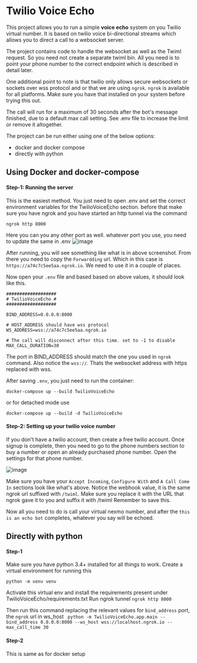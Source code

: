 # Twilio Voice Echo

This project allows you to run a simple **voice echo** system on you Twilio virtual number.
It is based on twilio voice bi-directional streams which allows you to direct a call to a websocket server.

The project contains code to handle the websocket as well as the Twiml request. So you need not  create a separate twiml bin.
All you need is to point your phone number to the correct endpoint which is described in detail later.

One additional point to note is that twilio only allows secure websockets or sockets over wss protocol and  or that we are using `ngrok`.
`ngrok` is available for all platforms. Make sure you have that installed on your system before trying this out.

The  call will run for a maximum of 30 seconds after the bot's message finished, due to a default max call setting. See .env file to increase the limit or remove it altogether.

The project can be run either using one of the below options:
- docker and docker compose
- directly with python


## Using Docker and docker-compose

#### Step-1: Running the server
This is the easiest method. You just need to open .env and set the correct environment variables for the TwilioVoiceEcho section.
before that make sure you have ngrok and you have started an http tunnel via the command

  `ngrok http 8000`
  
Here you can you any other port as well. whatever port you use, you need to update the same in .env
![image](https://user-images.githubusercontent.com/35618518/115155093-f5d9d180-a09b-11eb-9c11-d2cd2e05b014.png)

After running, you will see something like  what is  in above screenshot. From there you need to copy the `Forwardding` url.
Which in this case is `https://a74c7c5ee5aa.ngrok.io`. We need to use it in a couple of places.

Now open your `.env` file and based based on above values, it should look like this.

```
###################
# TwilioVoiceEcho #
###################

BIND_ADDRESS=0.0.0.0:8000

# HOST_ADDRESS should have wss protocol
WS_ADDRESS=wss://a74c7c5ee5aa.ngrok.io

# The call will disconnect after this time. set to -1 to disable
MAX_CALL_DURATION=30
```

The port in BIND_ADDRESS should match the one you used in `ngrok` command.
Also notice the `wss://`. Thats the websocket address with https replaced with wss.

After saving `.env`, you just need to run the container:

`docker-compose up --build TwilioVoiceEcho`

  or for detached mode use
  
`docker-compose up --build -d TwilioVoiceEcho`

#### Step-2: Setting up your twilio voice number

If you don't have a twilio account, then create a free twilio account.
Once signup is complete, then you need to go to the phone numbers section to buy a number or open an already purchased phone number.
Open the settings for that phone number.

![image](https://user-images.githubusercontent.com/35618518/115155441-9e3c6580-a09d-11eb-8688-64d2dd27a955.png)

Make sure you have your  `Accept Incoming`, `Configure With` and `A Call Come In` sections look like what's above.
Notice the webhook value, it is the same ngrok url suffixed with `/twiml`.
Make sure you replace it with the URL that ngrok gave it to you and suffix it with /twiml
Remember to save this.

Now all you need to do is call your  virtual nexmo number, and after the `this is an echo bot` completes, whatever you say will be echoed.
  
  
## Directly with python

#### Step-1
Make sure you have python 3.4+ installed for all things to work.
Create a virtual environment for running this

`python -m venv venv`

Activate this  virtual env and install the requirements present under TwilioVoiceEcho/requirements.txt
Run ngrok tunnel
`ngrok http 8000`

Then run this command replacing the relevant values for  `bind_address` port, the `ngrok` url in ws_host
` python -m TwilioVoiceEcho.app.main --bind_address 0.0.0.0:8000 --ws_host wss://localhost.ngrok.io --max_call_time 30`
 
 #### Step-2
 This is same as for docker setup
